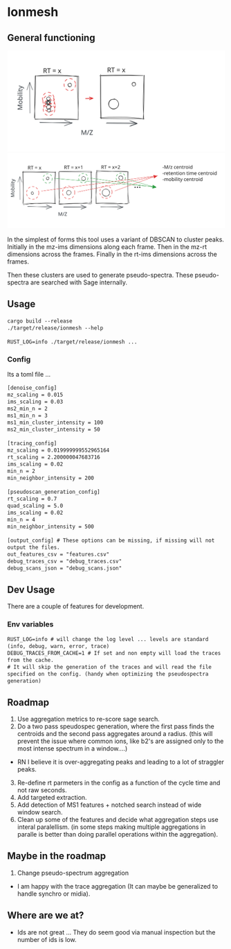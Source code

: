 
# Ionmesh

## General functioning

![IMS centroiding](assets/img/imscentroiding.svg)
![Path Tracing](assets/img/pathtracing.svg)

In the simplest of forms this tool uses a variant of DBSCAN to
cluster peaks. Initially in the mz-ims dimensions along each frame.
Then in the mz-rt dimensions across the frames. Finally in the rt-ims
dimensions across the frames.

Then these clusters are used to generate pseudo-spectra. These pseudo-spectra are searched with Sage internally.

## Usage

```
cargo build --release
./target/release/ionmesh --help

RUST_LOG=info ./target/release/ionmesh ...
```

### Config

Its a toml file ...

```
[denoise_config]
mz_scaling = 0.015
ims_scaling = 0.03
ms2_min_n = 2
ms1_min_n = 3
ms1_min_cluster_intensity = 100
ms2_min_cluster_intensity = 50

[tracing_config]
mz_scaling = 0.019999999552965164
rt_scaling = 2.200000047683716
ims_scaling = 0.02
min_n = 2
min_neighbor_intensity = 200

[pseudoscan_generation_config]
rt_scaling = 0.7
quad_scaling = 5.0
ims_scaling = 0.02
min_n = 4
min_neighbor_intensity = 500

[output_config] # These options can be missing, if missing will not output the files.
out_features_csv = "features.csv"
debug_traces_csv = "debug_traces.csv"
debug_scans_json = "debug_scans.json"

```

## Dev Usage

There are a couple of features for development.

### Env variables
```
RUST_LOG=info # will change the log level ... levels are standard (info, debug, warn, error, trace)
DEBUG_TRACES_FROM_CACHE=1 # If set and non empty will load the traces from the cache.
# It will skip the generation of the traces and will read the file specified on the config. (handy when optimizing the pseudospectra generation)
```

## Roadmap

1. Use aggregation metrics to re-score sage search.
2. Do a two pass speudospec generation, where the first pass finds the centroids and the second pass aggregates around a radius. (this will prevent the issue where common ions, like b2's are assigned only to the most intense spectrum in a window....)
  - RN I believe it is over-aggregating peaks and leading to a lot of straggler peaks.
3. Re-define rt parmeters in the config as a function of the cycle time and not raw seconds.
4. Add targeted extraction.
5. Add detection of MS1 features + notched search instead of wide window search.
6. Clean up some of the features and decide what aggregation steps use interal paralellism. (in some steps making multiple aggregations in paralle is better than doing parallel operations within the aggregation).

## Maybe in the roadmap

1. Change pseudo-spectrum aggregation
  - I am happy with the trace aggregation (It can maybe be generalized to handle synchro or midia).


## Where are we at?

- Ids are not great ... They do seem good via manual inspection but the number of ids is low.
 



